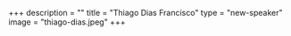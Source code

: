 +++
description = ""
title = "Thiago Dias Francisco"
type = "new-speaker"
image = "thiago-dias.jpeg"
+++